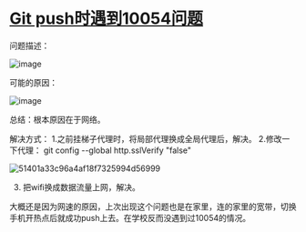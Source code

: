 # [Git push时遇到10054问题](https://github.com/QiYongchuan/MyGitBlog/issues/24)

问题描述：


![image](https://github.com/QiYongchuan/MyGitBlog/assets/105039020/b6fa27b8-72ab-439a-bad6-12685ce12aea)


可能的原因：

![image](https://github.com/QiYongchuan/MyGitBlog/assets/105039020/cd3f9ed7-6442-474b-8e63-b699254e5424)

总结：根本原因在于网络。

解决方式：
1.之前挂梯子代理时，将局部代理换成全局代理后，解决。
2.修改一下代理：
git config --global http.sslVerify "false"

![51401a33c96a4af18f7325994d56999](https://github.com/QiYongchuan/MyGitBlog/assets/105039020/563e5219-8bc5-4ed2-ab53-b77b21396fef)

3. 把wifi换成数据流量上网，解决。

大概还是因为网速的原因，上次出现这个问题也是在家里，连的家里的宽带，切换手机开热点后就成功push上去。在学校反而没遇到过10054的情况。
